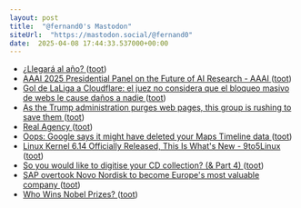 ```yaml
---
layout: post
title:  "@fernand0's Mastodon"
siteUrl:  "https://mastodon.social/@fernand0"
date:  2025-04-08 17:44:33.537000+00:00
---
```

*  [¿Llegará al año? ](https://avecesunafoto.wordpress.com/2025/04/07/llegara-al-ano) ([toot](https://mastodon.social/@fernand0/114303583750443052))
*  [AAAI 2025 Presidential Panel on the Future of AI Research - AAAI ](https://aaai.org/about-aaai/presidential-panel-on-the-future-of-ai-research) ([toot](https://mastodon.social/@fernand0/114303519501964660))
*  [Gol de LaLiga a Cloudflare: el juez no considera que el bloqueo masivo de webs le cause daños a nadie ](https://www.genbeta.com/actualidad/gol-laliga-a-cloudflare-juez-no-considera-que-bloqueo-masivo-webs-le-cause-danos-a-nadi) ([toot](https://mastodon.social/@fernand0/114303266290193860))
*  [As the Trump administration purges web pages, this group is rushing to save them  ](https://www.npr.org/2025/03/23/nx-s1-5326573/internet-archive-wayback-machine-trump) ([toot](https://mastodon.social/@fernand0/114302959622781342))
*  [Real Agency ](https://doc.searls.com/2025/03/23/real-agency) ([toot](https://mastodon.social/@fernand0/114302883962970804))
*  [Oops: Google says it might have deleted your Maps Timeline data ](https://arstechnica.com/gadgets/2025/03/oops-google-says-it-might-have-deleted-your-maps-timeline-data) ([toot](https://mastodon.social/@fernand0/114302607470546253))
*  [Linux Kernel 6.14 Officially Released, This Is What&#39;s New - 9to5Linux  ](https://9to5linux.com/linux-kernel-6-14-officially-released-this-is-whats-new) ([toot](https://mastodon.social/@fernand0/114302264646645253))
*  [So you would like to digitise your CD collection? (& Part 4) ](https://dev.to/fernand0/so-you-would-like-to-digitise-your-cd-collection-part-4-4ke) ([toot](https://mastodon.social/@fernand0/114302140208310107))
*  [SAP overtook Novo Nordisk to become Europe's most valuable company ](https://www.euronews.com/business/2025/03/24/sap-has-just-become-europes-most-valuable-company-dethroning-novo-nordis) ([toot](https://mastodon.social/@fernand0/114302124819271560))
*  [Who Wins Nobel Prizes? ](https://www.construction-physics.com/p/who-wins-nobel-prize) ([toot](https://mastodon.social/@fernand0/114301795722600722))
